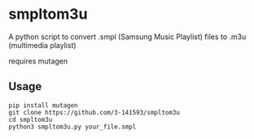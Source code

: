 # smpltom3u

A python script to convert .smpl (Samsung Music Playlist) files to .m3u (multimedia playlist)

requires mutagen


## Usage
```
pip install mutagen
git clone https://github.com/3-141593/smpltom3u
cd smpltom3u
python3 smpltom3u.py your_file.smpl
